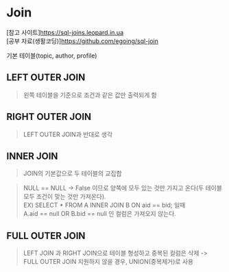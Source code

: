 # Join
[참고 사이트]https://sql-joins.leopard.in.ua \
[공부 자료(생활코딩)]https://github.com/egoing/sql-join

기본 테이블(topic, author, profile)


## LEFT OUTER JOIN
> 왼쪽 테이블을 기준으로 조건과 같은 값만 출력되게 함

## RIGHT OUTER JOIN
> LEFT OUTER JOIN과 반대로 생각

## INNER JOIN
> JOIN의 기본값으로 두 테이블의 교집합

> NULL == NULL -> False 이므로 양쪽에 모두 있는 것만 가지고 온다(두 테이블 모두 조건이 맞는 것만 가져온다).\
  EX) SELECT * FROM A INNER JOIN B ON aid == bid; 일때 \
      A.aid == null OR B.bid == null 인 컬럼은 가져오지 않는다.
     
## FULL OUTER JOIN
> LEFT JOIN 과 RIGHT JOIN으로 테이블 형성하고 중복된 컬럼은 삭제 -> FULL OUTER JOIN 지원하지 않을 경우, UNION(중복제거)로 사용
